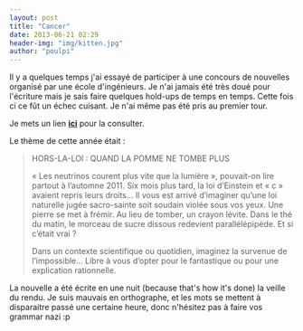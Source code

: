 ```yaml
---
layout: post
title: "Cancer"
date: 2013-06-21 02:29
header-img: "img/kitten.jpg"
author: "poulpi"
---
```


Il y a quelques temps j'ai essayé de participer à une concours de nouvelles organisé par une école d'ingénieurs. Je n'ai jamais été très doué 
pour l'écriture mais je sais faire quelques hold-ups de temps en temps. Cette fois ci ce fût un échec cuisant. Je n'ai même pas été pris au premier tour.

Je mets un lien [**ici**](/files/cancer.pdf) pour la consulter.

Le thème de cette année était : 

> HORS-LA-LOI : QUAND LA POMME NE TOMBE PLUS
>
> « Les neutrinos courent plus vite que la lumière », pouvait-on lire partout à l’automne 2011. Six mois plus tard, la loi d’Einstein et « c » avaient repris leurs droits... 
> Il vous est arrivé d’imaginer qu’une loi naturelle jugée sacro-sainte soit soudain violée sous vos yeux. 
> Une pierre se met à frémir. 
> Au lieu de tomber, un crayon lévite. 
> Dans le thé du matin, le morceau de sucre dissous redevient parallélépipède. 
> Et si c’était vrai ? 
>
> Dans un contexte scientifique ou quotidien, imaginez la survenue de l’impossible… Libre à vous d’opter pour le fantastique ou pour une explication rationnelle. 

La nouvelle a été écrite en une nuit (because that's how it's done) la veille du rendu. Je suis mauvais en orthographe, et les mots se mettent à disparaitre passé une certaine heure, donc n'hésitez pas à faire vos grammar nazi :p